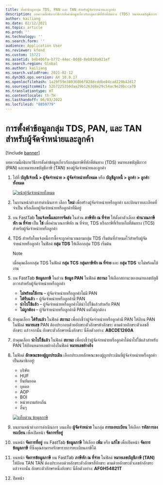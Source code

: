 ```yaml
---
title: ตั้งค่าข้อมูลกลุ่ม TDS, PAN และ TAN สำหรับผู้จัดจำหน่ายและลูกค้า
description: บทความนี้อธิบายวิธีการตั้งค่าข้อมูลเกี่ยวกับกลุ่มภาษีที่หักที่ต้นทาง (TDS) หมายเลขบัญชีถาวร (PAN) และหมายเลขบัญชีภาษี (TAN) ของผู้จัดจำหน่ายและลูกค้า
author: kailiang
ms.date: 02/12/2021
ms.topic: article
ms.prod: ''
ms.technology: ''
ms.search.form: ''
audience: Application User
ms.reviewer: kfend
ms.custom: 15721
ms.assetid: b4b406fa-b772-44ec-8dd8-8eb818a921ef
ms.search.region: Global
ms.author: kailiang
ms.search.validFrom: 2021-02-12
ms.dyn365.ops.version: AX 10.0.17
ms.openlocfilehash: 1a29f59e380360b6f828dcddbe84cad229b42d17
ms.sourcegitcommit: 52b7225350daa29b1263d8e29c54ac9e20bcca70
ms.translationtype: HT
ms.contentlocale: th-TH
ms.lasthandoff: 06/03/2022
ms.locfileid: "8859779"
---
```

# <a name="tds-group-pan-and-tan-information-setup-for-vendors-and-customers"></a>การตั้งค่าข้อมูลกลุ่ม TDS, PAN, และ TAN สำหรับผู้จัดจำหน่ายและลูกค้า

[!include [banner](../includes/banner.md)]

บทความนี้อธิบายวิธีการตั้งค่าข้อมูลเกี่ยวกับกลุ่มภาษีที่หักที่ต้นทาง (TDS) หมายเลขบัญชีถาวร (PAN) และหมายเลขบัญชีภาษี (TAN) ของผู้จัดจำหน่ายและลูกค้า

1. ไปที่ **บัญชีเจ้าหนี้ \> ผู้จัดจำหน่าย \> ผู้จัดจำหน่ายทั้งหมด** หรือ **บัญชีลูกหนี้ \> ลูกค้า \> ลูกค้าทั้งหมด**

    [![หน้าผู้จัดจำหน่ายทั้งหมด](./media/apac-ind-TDS-55.png)](./media/apac-ind-TDS-55.png)

2. ในบานหน้าต่างการดำเนินการ เลือก **ใหม่** เพื่อสร้างผู้จัดจำหน่ายหรือลูกค้า และป้อนรายละเอียดที่จำเป็น หรือเลือกผู้จัดจำหน่ายหรือลูกค้าที่มีอยู่
3. บน FastTab **ใบแจ้งหนี้และการจัดส่ง** ในส่วน **ภาษีหัก ณ ที่จ่าย** ให้ตั้งค่าตัวเลือก **คํานวณภาษีหัก ณ ที่จ่าย** เป็น **ใช่** เพื่อคํานวณภาษีหัก ณ ที่จ่าย, TDS หรือภาษีที่เรียกเก็บที่ต้นทาง (TCS) สำหรับผู้จัดจำหน่ายหรือลูกค้า
4. TDS สำหรับใบแจ้งหนี้การซื้อจะถูกคํานวณตามกลุ่ม TDS เริ่มต้นที่กําหนดไว้สำหรับผู้จัดจำหน่ายหรือลูกค้า ในฟิลด์ **กลุ่ม TDS** ให้เลือกกลุ่ม TDS เริ่มต้น

    > [!NOTE]
    > เมื่อคุณเลือกกลุ่ม TDS ในฟิลด์ **กลุ่ม TCS** **กลุ่มภาษีหัก ณ ที่จ่าย** และ **กลุ่ม TDS** จะไม่พร้อมใช้งาน

5. บน FastTab **ข้อมูลภาษี** ในส่วน **ข้อมูล PAN** ในฟิลด์ **สถานะ** ให้เลือกสถานะของหมายเลขบัญชีถาวรสำหรับผู้จัดจำหน่ายหรือลูกค้า

    - **ไม่พร้อมใช้งาน** – ผู้จัดจำหน่ายหรือลูกค้าไม่มี PAN
    - **ได้รับแล้ว** – ผู้จัดจำหน่ายหรือลูกค้ามี PAN
    - **นำไปใช้แล้ว** – ผู้จัดจำหน่ายหรือลูกค้าได้นำไปใช้แล้วสำหรับ PAN
    - **ไม่ถูกต้อง** – ผู้จัดจำหน่ายหรือลูกค้ามี PAN แต่ไม่ถูกต้อง

6. ถ้าคุณเลือก **ได้รับแล้ว** ในฟิลด์ **สถานะ** เพื่อบ่งชี้ว่าผู้จัดจำหน่ายหรือลูกค้ามี PAN ให้ป้อน PAN ในฟิลด์ **หมายเลข** PAN ต้องประกอบด้วยอักขระตัวอักษรห้าอักขระ ตามด้วยอักขระตัวเลขสี่อักขระ แล้วจากนั้น อักขระตัวอักษรหนึ่งอักขระ นี่คือตัวอย่าง: **ABCDE1260A**
7. ถ้าคุณเลือก **นำไปใช้แล้ว** ในฟิลด์ **สถานะ** เพื่อบ่งชี้ว่าผู้จัดจำหน่ายหรือลูกค้าได้นำไปใช้แล้วสำหรับ PAN ให้ป้อนหมายเลขอ้างอิงในฟิลด์ **หมายเลขอ้างอิง**
8. ในฟิลด์ **ลักษณะของผู้ถูกประเมิน** เลือกประเภทลักษณะของผู้ถูกประเมินที่ผู้จัดจำหน่ายหรือลูกค้าเป็นสมาชิกอยู่:

    - บริษัท
    - HUF
    - ยืนยันยอด
    - บุคคล
    - AOP
    - BOI
    - หน่วยงานท้องถิ่น
    - อื่นๆ

    [![แท็บด่วน ข้อมูลภาษี](./media/apac-ind-TDS-56.png)](./media/apac-ind-TDS-56.png)

9. บนบานหน้าต่างการดำเนินการ บนแท็บ **ผู้จัดจำหน่าย** ในกลุ่ม **การลงทะเบียน** ให้เลือก **รหัสการลงทะเบียน** เพื่อเปิดหน้า **จัดการที่อยู่**
10. บนหน้า **จัดการที่อยู่** บน FastTab **ข้อมูลภาษี** ให้เลือก **เพิ่ม** หรือ **แก้ไข** เพื่อเปิดหน้า **จัดการข้อมูลภาษี** ที่ซึ่งคุณสามารถรักษารายการทะเบียนภาษีได้
11. บนหน้า **จัดการข้อมูลภาษี** บน FastTab **ภาษีหัก ณ ที่จ่าย** ในฟิลด์ **หมายเลขบัญชีภาษี (TAN)** ให้ป้อน TAN TAN ต้องประกอบด้วยอักขระตัวอักษรสี่อักขระ ตามด้วยอักขระตัวเลขห้าอักขระ แล้วจากนั้น อักขระตัวอักษรหนึ่งอักขระ นี่คือตัวอย่าง: **AFGH54821T**
12. ปิดหน้า
